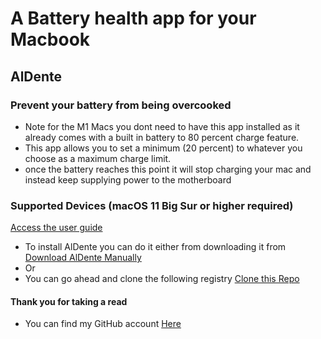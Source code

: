 # A Battery health app for your Macbook

## AlDente
### Prevent your battery from being overcooked 
- Note for the M1 Macs you dont need to have this app installed as it already comes with a built in battery to 80 percent charge feature.
- This app allows you to set a minimum (20 percent) to whatever you choose as a maximum charge limit.
- once the battery reaches this point it will stop charging your mac and instead keep supplying power to the motherboard

### Supported Devices (macOS 11 Big Sur or higher required)
[Access the user guide](https://apphousekitchen.com/installation-guide/)

- To install AlDente you can do it either from downloading it from [Download AlDente Manually](https://www.macupdate.com/app/mac/63002/aldente)
- Or
- You can go ahead and clone the following registry [Clone this Repo](https://github.com/davidwernhart/AlDente)

#### Thank you for taking a read
- You can find my GitHub account [Here](https://github.com/rihan97)

